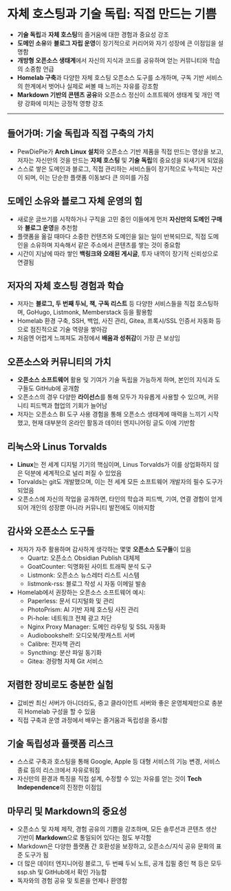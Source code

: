 # 자체 호스팅과 기술 독립: 직접 만드는 기쁨


* **기술 독립**과 **자체 호스팅**의 즐거움에 대한 경험과 중요성 강조
* **도메인 소유**와 **블로그 자립 운영**이 장기적으로 커리어와 자기 성장에 큰 이점임을 설명함
* **개방형 오픈소스 생태계**에서 자신의 지식과 코드를 공유하며 얻는 커뮤니티와 학습의 소중함 언급
* **Homelab 구축**과 다양한 자체 호스팅 오픈소스 도구를 소개하며, 구독 기반 서비스의 한계에서 벗어나 실제로 써볼 때 느끼는 자유를 강조함
* **Markdown 기반의 콘텐츠 공유**와 오픈소스 정신이 소프트웨어 생태계 및 개인 역량 강화에 미치는 긍정적 영향 강조

---

들어가며: 기술 독립과 직접 구축의 가치
----------------------

* PewDiePie가 **Arch Linux 설치**와 오픈소스 기반 제품을 직접 만드는 영상을 보고, 저자는 자신만의 것을 만드는 **자체 호스팅** 및 **기술 독립**의 중요성을 되새기게 되었음
* 스스로 쌓은 도메인과 블로그, 직접 관리하는 서비스들이 장기적으로 누적되는 자산이 되며, 이는 단순한 플랫폼 이동보다 큰 의미를 가짐

도메인 소유와 블로그 자체 운영의 힘
--------------------

* 새로운 글쓰기를 시작하거나 구직을 고민 중인 이들에게 먼저 **자신만의 도메인 구매**와 **블로그 운영**을 추천함
* 플랫폼을 옮길 때마다 소중한 컨텐츠와 도메인을 잃는 일이 반복되므로, 직접 도메인을 소유하며 지속해서 같은 주소에서 콘텐츠를 쌓는 것이 중요함
* 시간이 지남에 따라 쌓인 **백링크와 오래된 게시글**, 투자 내역이 장기적 신뢰성으로 연결됨

저자의 자체 호스팅 경험과 학습
-----------------

* 저자는 **블로그, 두 번째 두뇌, 책, 구독 리스트** 등 다양한 서비스들을 직접 호스팅하며, GoHugo, Listmonk, Memberstack 등을 활용함
* Homelab 환경 구축, SSH, 백업, 사진 관리, Gitea, 프록시/SSL 인증서 자동화 등으로 점진적으로 기술 역량을 쌓아감
* 처음엔 어렵게 느껴져도 과정에서 **배움과 성취감**이 가장 큰 보상임

오픈소스와 커뮤니티의 가치
--------------

* **오픈소스 소프트웨어** 활용 및 기여가 기술 독립을 가능하게 하며, 본인의 지식과 도구들도 GitHub에 공개함
* 오픈소스의 경우 다양한 **라이선스**를 통해 모두가 자유롭게 사용할 수 있으며, 커뮤니티 피드백과 협업의 기회가 늘어남
* 저자는 오픈소스 BI 도구 사용 경험을 통해 오픈소스 생태계에 매력을 느끼기 시작했고, 현재 대부분의 온라인 활동과 데이터 엔지니어링 글도 이에 기반함

리눅스와 Linus Torvalds
-------------------

* **Linux**는 전 세계 디지털 기기의 핵심이며, Linus Torvalds가 이를 상업화하지 않은 덕분에 세계적으로 널리 퍼질 수 있었음
* Torvalds는 git도 개발했으며, 이는 전 세계 모든 소프트웨어 개발자의 필수 도구가 되었음
* 오픈소스에 자신의 작업을 공개하면, 타인의 학습과 피드백, 기여, 연결 경험이 얻게 되어 개인의 성장뿐 아니라 커뮤니티 발전에도 이바지함

감사와 오픈소스 도구들
------------

* 저자가 자주 활용하며 감사하게 생각하는 몇몇 **오픈소스 도구들**이 있음
  + Quartz: 오픈소스 Obsidian Publish 대체제
  + GoatCounter: 익명화된 사이트 트래픽 분석 도구
  + Listmonk: 오픈소스 뉴스레터 리스트 시스템
  + listmonk-rss: 블로그 작성 시 자동 이메일 발송
* Homelab에서 권장하는 오픈소스 소프트웨어 예시:
  + Paperless: 문서 디지털화 및 관리
  + PhotoPrism: AI 기반 자체 호스팅 사진 관리
  + Pi-hole: 네트워크 전체 광고 차단
  + Nginx Proxy Manager: 도메인 라우팅 및 SSL 자동화
  + Audiobookshelf: 오디오북/팟캐스트 서버
  + Calibre: 전자책 관리
  + Syncthing: 분산 파일 동기화
  + Gitea: 경량형 자체 Git 서비스

저렴한 장비로도 충분한 실험
---------------

* 값비싼 최신 서버가 아니더라도, 중고 클라이언트 서버와 좋은 운영체제만으로 충분히 Homelab 구성을 할 수 있음
* 직접 구축과 운영 과정에서 배우는 즐거움과 독립성을 중시함

기술 독립성과 플랫폼 리스크
---------------

* 스스로 구축과 호스팅을 통해 Google, Apple 등 대형 서비스의 기능 변경, 서비스 종료 등의 리스크에서 자유로워짐
* 자신만의 환경과 특징을 직접 설계, 수정할 수 있는 자유를 얻는 것이 **Tech Independence**의 진정한 이점임

마무리 및 Markdown의 중요성
-------------------

* 오픈소스 및 자체 제작, 경험 공유의 기쁨을 강조하며, 모든 솔루션과 콘텐츠 생산 기반이 **Markdown**으로 통일되어 있다는 점도 부각함
* Markdown은 다양한 플랫폼 간 호환성을 보장하고, 오픈소스/지식 공유 문화의 표준 도구가 됨
* 더 많은 데이터 엔지니어링 블로그, 두 번째 두뇌 노트, 공개 집필 중인 책 등은 모두 ssp.sh 및 GitHub에서 확인 가능함
* 독자와의 경험 공유 및 토론을 언제나 환영함
